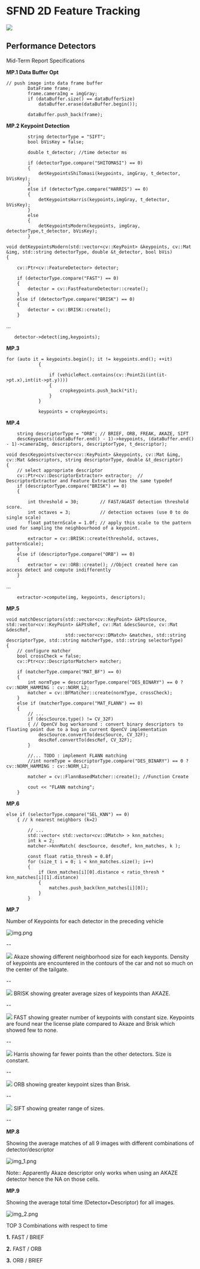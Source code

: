# SFND 2D Feature Tracking

![](images/KITTI/2011_09_26/image_00/data/0000000000.png)

## Performance Detectors


Mid-Term Report Specifications

**MP.1 Data Buffer Opt** 

```
// push image into data frame buffer
        DataFrame frame;
        frame.cameraImg = imgGray;
        if (dataBuffer.size() == dataBufferSize)
            dataBuffer.erase(dataBuffer.begin());

        dataBuffer.push_back(frame);
```

**MP.2 Keypoint Detection**

```
        string detectorType = "SIFT";
        bool bVisKey = false;

        double t_detector; //time detector ms

        if (detectorType.compare("SHITOMASI") == 0)
        {
            detKeypointsShiTomasi(keypoints, imgGray, t_detector, bVisKey);
        }
        else if (detectorType.compare("HARRIS") == 0)
        {
            detKeypointsHarris(keypoints,imgGray, t_detector, bVisKey);
        }
        else
        {
            detKeypointsModern(keypoints, imgGray, detectorType,t_detector, bVisKey);
        }
```

```
void detKeypointsModern(std::vector<cv::KeyPoint> &keypoints, cv::Mat &img, std::string detectorType, double &t_detector, bool bVis)
{

    cv::Ptr<cv::FeatureDetector> detector;

    if (detectorType.compare("FAST") == 0)
    {
        detector = cv::FastFeatureDetector::create();
    }
    else if (detectorType.compare("BRISK") == 0)
    {
        detector = cv::BRISK::create();
    }
```
...
```
   detector->detect(img,keypoints);
```

**MP.3**

```
for (auto it = keypoints.begin(); it != keypoints.end(); ++it)
            {

                if (vehicleRect.contains(cv::Point2i(int(it->pt.x),int(it->pt.y))))
                {
                    cropkeypoints.push_back(*it);
                }
            }

            keypoints = cropkeypoints;
```

**MP.4**

```
    string descriptorType = "ORB"; // BRIEF, ORB, FREAK, AKAZE, SIFT
    descKeypoints((dataBuffer.end() - 1)->keypoints, (dataBuffer.end() - 1)->cameraImg, descriptors, descriptorType, t_descriptor);
```

```
void descKeypoints(vector<cv::KeyPoint> &keypoints, cv::Mat &img, cv::Mat &descriptors, string descriptorType, double &t_descriptor)
{
    // select appropriate descriptor
    cv::Ptr<cv::DescriptorExtractor> extractor;  // DescriptorExtractor and Feature Extractor has the same typedef
    if (descriptorType.compare("BRISK") == 0)
    {

        int threshold = 30;        // FAST/AGAST detection threshold score.
        int octaves = 3;           // detection octaves (use 0 to do single scale)
        float patternScale = 1.0f; // apply this scale to the pattern used for sampling the neighbourhood of a keypoint.

        extractor = cv::BRISK::create(threshold, octaves, patternScale);
    }
    else if (descriptorType.compare("ORB") == 0)
    {
        extractor = cv::ORB::create(); //Object created here can access detect and compute indifferently
    }
```
...
```
    extractor->compute(img, keypoints, descriptors);
```
**MP.5**

```
void matchDescriptors(std::vector<cv::KeyPoint> &kPtsSource, std::vector<cv::KeyPoint> &kPtsRef, cv::Mat &descSource, cv::Mat &descRef,
                      std::vector<cv::DMatch> &matches, std::string descriptorType, std::string matcherType, std::string selectorType)
{
    // configure matcher
    bool crossCheck = false;
    cv::Ptr<cv::DescriptorMatcher> matcher;

    if (matcherType.compare("MAT_BF") == 0)
    {
        int normType = descriptorType.compare("DES_BINARY") == 0 ? cv::NORM_HAMMING : cv::NORM_L2;
        matcher = cv::BFMatcher::create(normType, crossCheck);
    }
    else if (matcherType.compare("MAT_FLANN") == 0)
    {
        // ...
        if (descSource.type() != CV_32F)
        { // OpenCV bug workaround : convert binary descriptors to floating point due to a bug in current OpenCV implementation
            descSource.convertTo(descSource, CV_32F);
            descRef.convertTo(descRef, CV_32F);
        }

        //... TODO : implement FLANN matching
        //int normType = descriptorType.compare("DES_BINARY") == 0 ? cv::NORM_HAMMING : cv::NORM_L2;

        matcher = cv::FlannBasedMatcher::create(); //Function Create

        cout << "FLANN matching";
    }
```

**MP.6**

```
else if (selectorType.compare("SEL_KNN") == 0)
    { // k nearest neighbors (k=2)

        // ...
        std::vector< std::vector<cv::DMatch> > knn_matches;
        int k = 2;
        matcher->knnMatch( descSource, descRef, knn_matches, k );

        const float ratio_thresh = 0.8f;
        for (size_t i = 0; i < knn_matches.size(); i++)
        {
            if (knn_matches[i][0].distance < ratio_thresh * knn_matches[i][1].distance)
            {
                matches.push_back(knn_matches[i][0]);
            }
        }
```

**MP.7**

Number of Keypoints for each detector in the preceding vehicle

![img.png](img.png)

--

![](images/Keypoints/AKAZE/0003_154.png)
Akaze showing different neighborhood size for each keyponts. Density of keypoints are encountered in the contours of the car and not so much on the center of the tailgate. 

--

![](images/Keypoints/BRISK/0003_275.png)
BRISK showing greater average sizes of keypoints than AKAZE.  

--

![](images/Keypoints/FAST/0002_404.png)
FAST showing greater number of keypoints with constant size. Keypoints are found near the license plate compared to Akaze and Brisk which showed few to none.

--

![](images/Keypoints/HARRIS/0003_21.png)
Harris showing far fewer points than the other detectors. Size is constant.

--

![](images/Keypoints/ORB/0004_109.png)
ORB showing greater keypoint sizes than Brisk.

--

![](images/Keypoints/SIFT/0003_135.png)
SIFT showing greater range of sizes. 

--

**MP.8**

Showing the average matches of all 9 images with different combinations of detector/descriptor

![img_1.png](img_1.png)


Note:: Apparently Akaze descriptor only works when using an AKAZE detector hence the NA on those cells.

**MP.9**

Showing the average total time (Detector+Descriptor) for all images.

![img_2.png](img_2.png)


TOP 3 Combinations with respect to time

**1.** FAST / BRIEF

**2.** FAST / ORB

**3.** ORB / BRIEF

